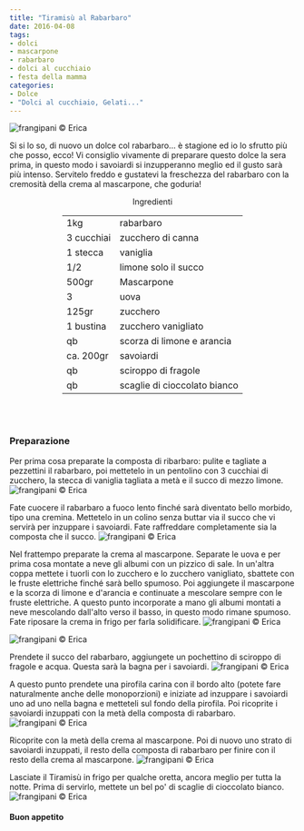```yaml
---
title: "Tiramisù al Rabarbaro"
date: 2016-04-08
tags:
- dolci
- mascarpone
- rabarbaro
- dolci al cucchiaio
- festa della mamma
categories:
- Dolce
- "Dolci al cucchiaio, Gelati..."
---
```

![](header.jpg "frangipani © Erica")

Si si lo so, di nuovo un dolce col rabarbaro... è stagione ed io lo sfrutto più che posso, ecco! Vi consiglio vivamente di preparare questo dolce la sera prima, in questo modo i savoiardi si inzupperanno meglio ed il gusto sarà più intenso. Servitelo freddo e gustatevi la freschezza del rabarbaro con la cremosità della crema al mascarpone, che goduria! 

<div id="wrapper" style="text-align: center">
  <div id="yourdiv" style="display: inline-block;">
    <div class="ingredients">
      <div class="ingredients-title">Ingredienti</div>
      <table>
        <tbody>
          <tr>
            <td>1kg</td>
            <td>rabarbaro</td>
          </tr>
          <tr>
            <td>3 cucchiai</td>
            <td>zucchero di canna</td>
          </tr>
          <tr>
            <td>1 stecca</td>
            <td>vaniglia</td>
          </tr>
          <tr>
            <td>1/2</td>
            <td>limone solo il succo</td>
          </tr>
          <tr>
            <td>500gr</td>
            <td>Mascarpone</td>
          </tr>
          <tr>
            <td>3</td>
            <td>uova</td>
          </tr>
          <tr>
            <td>125gr</td>
            <td>zucchero</td>
          </tr>
          <tr>
            <td>1 bustina</td>
            <td>zucchero vanigliato</td>
          </tr>
          <tr>
            <td>qb</td>
            <td>scorza di limone e arancia</td>
          </tr>
          <tr>
            <td>ca. 200gr</td>
            <td>savoiardi</td>
          </tr>
          <tr>
            <td>qb</td>
            <td>sciroppo di fragole</td>
          </tr>
          <tr>
            <td>qb</td>
            <td>scaglie di cioccolato bianco</td>
          </tr>
        </tbody>
      </table>
      <br></br>
    </div>
  </div>
</div>


<h3>
  <font color="grey">
    <i class="fa fa-cogs"></i>
  </font> Preparazione
</h3>

Per prima cosa preparate la composta di ribarbaro: pulite e tagliate a pezzettini il rabarbaro, poi mettetelo in un pentolino con 3 cucchiai di zucchero, la stecca di vaniglia tagliata a metà e il succo di mezzo limone.
![](rabarbaro.jpg "frangipani © Erica")

Fate cuocere il rabarbaro a fuoco lento finché sarà diventato bello morbido, tipo una cremina. Mettetelo in un colino senza buttar via il succo che vi servirà per inzuppare i savoiardi. Fate raffreddare completamente sia la composta che il succo.
![](rabarbarocotto.jpg "frangipani © Erica")

Nel frattempo preparate la crema al mascarpone. Separate le uova e per prima cosa montate a neve gli albumi con un pizzico di sale. In un'altra coppa mettete i tuorli con lo zucchero e lo zucchero vanigliato, sbattete con le fruste elettriche finché sarà bello spumoso. Poi aggiungete il mascarpone e la scorza di limone e d'arancia e continuate a mescolare sempre con le fruste elettriche. A questo punto incorporate a mano gli albumi montati a neve mescolando dall'alto verso il basso, in questo modo rimane spumoso. Fate riposare la crema in frigo per farla solidificare.
![](crema1.jpg "frangipani © Erica")

![](crema2.jpg "frangipani © Erica")

Prendete il succo del rabarbaro, aggiungete un pochettino di sciroppo di fragole e acqua. Questa sarà la bagna per i savoiardi.
![](bagna.jpg "frangipani © Erica")

A questo punto prendete una pirofila carina con il bordo alto (potete fare naturalmente anche delle monoporzioni) e iniziate ad inzuppare i savoiardi uno ad uno nella bagna e metteteli sul fondo della pirofila. Poi ricoprite i savoiardi inzuppati con la metà della composta di rabarbaro.
![](savoiardi.jpg "frangipani © Erica")

Ricoprite con la metà della crema al mascarpone. Poi di nuovo uno strato di savoiardi inzuppati, il resto della composta di rabarbaro per finire con il resto della crema al mascarpone.
![](strati.jpg "frangipani © Erica")

Lasciate il Tiramisù in frigo per qualche oretta, ancora meglio per tutta la notte. Prima di servirlo, mettete un bel po' di scaglie di cioccolato bianco.
![](risultato.jpg "frangipani © Erica")


<h4>Buon appetito
  <font color="red">
    <i class="fa fa-smile-o"></i>
  </font>
</h4>
